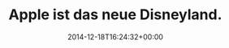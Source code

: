 ---
retweeted: false
source: <a href="http://twitter.com" rel="nofollow">Twitter Web Client</a>
entities:
  hashtags: []
  symbols: []
  user_mentions: []
  urls:
  - url: http://t.co/en00XsZWud
    expanded_url: http://www.horizont.net/medien/nachrichten/Jugendschutz-Apple-verbannt-Cicero-mit-Joint-Jesus-aus-dem-Zeitungskiosk-132015
    display_url: horizont.net/medien/nachric…
    indices:
    - '31'
    - '53'
display_text_range:
- '0'
- '53'
favorite_count: '0'
id_str: '545615609187561474'
truncated: false
retweet_count: '0'
id: '545615609187561474'
possibly_sensitive: false
created_at: Thu Dec 18 16:24:32 +0000 2014
favorited: false
full_text: Apple ist das neue Disneyland.
lang: de
quote_url: http://www.horizont.net/medien/nachrichten/Jugendschutz-Apple-verbannt-Cicero-mit-Joint-Jesus-aus-dem-Zeitungskiosk-132015
tags:
- pesos:twitter
date: '2014-12-18T16:24:32+00:00'
src: https://twitter.com/bascht/status/545615609187561474
original_url: https://twitter.com/bascht/status/545615609187561474
type: twitter_tweet
text: Apple ist das neue Disneyland.
title: Apple ist das neue Disneyland.

---